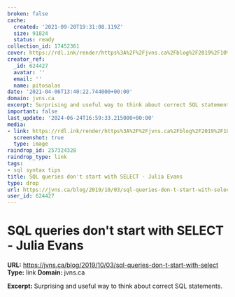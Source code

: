 ```yaml
---
broken: false
cache:
  created: '2021-09-20T19:31:08.119Z'
  size: 91824
  status: ready
collection_id: 17452361
cover: https://rdl.ink/render/https%3A%2F%2Fjvns.ca%2Fblog%2F2019%2F10%2F03%2Fsql-queries-don-t-start-with-select
creator_ref:
  _id: 624427
  avatar: ''
  email: ''
  name: pitosalas
date: '2021-04-06T13:40:22.744000+00:00'
domain: jvns.ca
excerpt: Surprising and useful way to think about correct SQL statements.
important: false
last_update: '2024-06-24T16:59:33.215000+00:00'
media:
- link: https://rdl.ink/render/https%3A%2F%2Fjvns.ca%2Fblog%2F2019%2F10%2F03%2Fsql-queries-don-t-start-with-select
  screenshot: true
  type: image
raindrop_id: 257324328
raindrop_type: link
tags:
- sql syntax tips
title: SQL queries don't start with SELECT - Julia Evans
type: drop
url: https://jvns.ca/blog/2019/10/03/sql-queries-don-t-start-with-select
user_id: 624427
---
```


# SQL queries don't start with SELECT - Julia Evans

**URL:** https://jvns.ca/blog/2019/10/03/sql-queries-don-t-start-with-select
**Type:** link
**Domain:** jvns.ca

**Excerpt:** Surprising and useful way to think about correct SQL statements.
